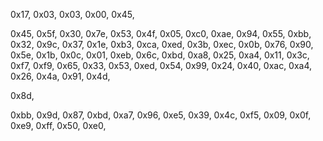 0x17, 0x03, 0x03, 0x00, 0x45,

0x45, 0x5f, 0x30, 0x7e, 0x53, 0x4f, 0x05, 0xc0, 0xae, 0x94,
0x55, 0xbb, 0x32, 0x9c, 0x37, 0x1e, 0xb3, 0xca, 0xed, 0x3b,
0xec, 0x0b, 0x76, 0x90, 0x5e, 0x1b, 0x0c, 0x01, 0xeb, 0x6c,
0xbd, 0xa8, 0x25, 0xa4, 0x11, 0x3c, 0xf7, 0xf9, 0x65, 0x33,
0x53, 0xed, 0x54, 0x99, 0x24, 0x40, 0xac, 0xa4, 0x26, 0x4a,
0x91, 0x4d,

0x8d, 

0xbb, 0x9d, 0x87, 0xbd, 0xa7, 0x96, 0xe5, 0x39, 0x4c, 0xf5,
0x09, 0x0f, 0xe9, 0xff, 0x50, 0xe0,